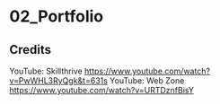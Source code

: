 # 02_Portfolio

## Credits
YouTube: Skillthrive https://www.youtube.com/watch?v=PwWHL3RyQgk&t=631s
YouTube: Web Zone https://www.youtube.com/watch?v=URTDznfBisY